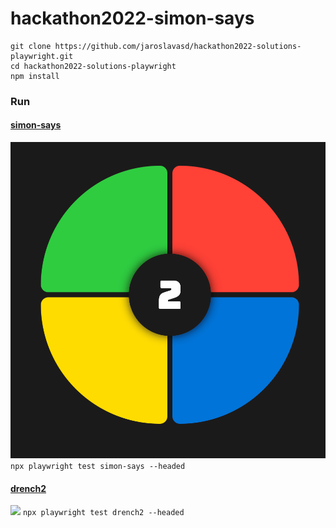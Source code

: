 # hackathon2022-simon-says

```
git clone https://github.com/jaroslavasd/hackathon2022-solutions-playwright.git
cd hackathon2022-solutions-playwright
npm install
```

### Run
#### [simon-says](https://weslleyaraujo.github.io/react-simon-says/)
![](/images/simon-says.png)
```npx playwright test simon-says --headed```

#### [drench2](http://www.flashbynight.com/drench2/)
![](/images/drench2.png)
```npx playwright test drench2 --headed```